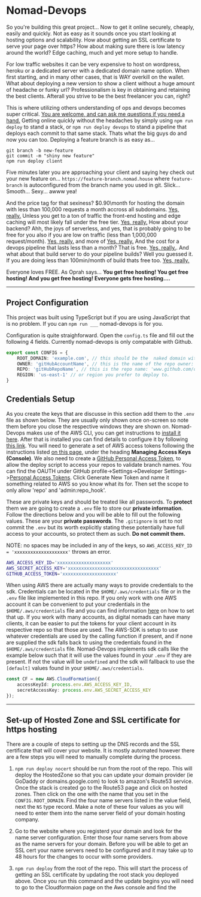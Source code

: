# Nomad-Devops
So you're building this great project... Now to get it online securely, cheaply, easily and quickly.  Not as easy as it sounds once you start looking at hosting options and scalability.  How about getting an SSL certificate to serve your page over https? How about making sure there is low latency around the world? Edge caching, much and yet more setup to handle.

For low traffic websites it can be very expensive to host on wordpress, heroku or a dedicated server with a dedicated domain name option.  When first starting, and in many other cases, that is WAY overkill on the wallet.  What about deploying a new version to show a client without a huge amount of headache or funky url? Professionalism is key in obtaining and retaining the best clients.  Afterall you strive to be the best freelancer you can, right?

This is where utilizing others understanding of ops and devops becomes super critical. [You are welcome, and can ask me questions if you need a hand.](https://www.linkedin.com/in/matthew-keil/) Getting online quickly without the headaches by simply using `npm run deploy` to stand a stack, or `npm run deploy devops` to stand a pipeline that deploys each commit to that same stack. Thats what the big guys do and now you can too. Deploying a feature branch is as easy as...
```
git branch -b new-feature
git commit -m "shiny new feature"
npm run deploy client
```
Five minutes later you are approaching your client and saying hey check out your new feature on... `https://feature-branch.nomad.house` where `feature-branch` is autoconfigured from the branch name you used in git. Slick... Smooth... Sexy... awww yea!

And the price tag for that sexiness? $0.90\month for hosting the domain with less than 100,000 requests a month accross all subdomains. [Yes, really.](https://aws.amazon.com/route53/pricing/)  Unless you get to a ton of traffic the front-end hosting and edge caching will most likely fall under the free tier. [Yes, really.](https://aws.amazon.com/s3/pricing/)  How about your backend?  Ahh, the joys of serverless, and yes, that is probably going to be free for you also if you are low on traffic (less than 1,000,000 request/month).  [Yes, really.](https://aws.amazon.com/lambda/pricing/) and more of [Yes, really.](https://aws.amazon.com/api-gateway/pricing/) And the cost for a devops pipeline that lasts less than a month? That is free. [Yes, really.](https://aws.amazon.com/codepipeline/pricing/). And what about that build server to do your pipeline builds? Well you guessed it. If you are doing less than 100min/month of build thats free too. [Yes, really.](https://aws.amazon.com/codebuild/pricing)

Everyone loves FREE. As Oprah says... **You get free hosting! You get free hosting! And you get free hosting! Everyone gets free hosting....**

---

## Project Configuration
This project was built using TypeScript but if you are using JavaScript that is no problem.  If you can `npm run ___` nomad-devops is for you.  

Configuration is quite straighforward.  Open the `config.ts` file and fill out the following 4 fields.  Currently nomad-devops is only compatable with Github.
```typescript
export const CONFIG = {
    ROOT_DOMAIN: 'example.com', // this should be the  naked domain without the 'www'
    OWNER: 'gitHubAccountName', // this is the name of the repo owner: 'www.github.com/ownerName'
    REPO: 'gitHubRepoName', // this is the repo name: 'www.github.com/ownerName/repoName'
    REGION: 'us-east-1' // or region you prefer to deploy to.
}
```

## Credentials Setup
As you create the keys that are discusse in this section add them to the `.env` file as shown below.  They are usually only shown once on-screen so note them before you close the respective windows they are shown on. Nomad-Devops makes use of the AWS CLI, you can get instructions to [install it here](https://docs.aws.amazon.com/cli/latest/userguide/cli-chap-install.html).  After that is installed you can find details to configure it by following [this link](https://docs.aws.amazon.com/cli/latest/userguide/cli-chap-configure.html). You will need to generate a set of AWS access tokens following the instructions listed [on this page](https://docs.aws.amazon.com/IAM/latest/UserGuide/id_credentials_access-keys.html), under the heading **Managing Access Keys (Console)**.  We also need to create a [GitHub Personal Access Token](https://github.com/settings/tokens), to allow the deploy script to access your repos to validate branch names. You can find the OAUTH under GitHub profile->Settings->Developer Settings->[Personal Access Tokens](https://github.com/settings/tokens). Click Generate New Token and name it something related to AWS so you know what its for.  Then set the scope to only allow 'repo' and 'admin:repo_hook'.

These are private keys and should be treated like all passwords.  To **protect** them we are going to create a `.env` file to store our **private information**.  Follow the directions below and you will be able to fill out the following values. These are your **private passwords**. The `.gitignore` is set to not commit the `.env` but its worth explicitly stating these potentially have full access to your accounts, so protect them as such. **Do not commit them.**

NOTE: no spaces may be included in any of the keys, so `AWS_ACCESS_KEY_ID = 'xxxxxxxxxxxxxxxxxxxx'` throws an error. 

```bash
AWS_ACCESS_KEY_ID='xxxxxxxxxxxxxxxxxxxx'
AWS_SECRET_ACCESS_KEY='xxxxxxxxxxxxxxxxxxxxxxxxxxxxxxxxxx'
GITHUB_ACCESS_TOKEN='xxxxxxxxxxxxxxxxxxxx'
```

When using AWS there are actually many ways to provide credentials to the sdk. Credentials can be located in the `$HOME/.aws/credentials` file or in the `.env` file like implemented in this repo. If you only work with one AWS account it can be convenient to put your credentials in the `$HOME/.aws/credentials` file and you can find information [here](https://docs.aws.amazon.com/sdk-for-javascript/v2/developer-guide/loading-node-credentials-shared.html) on how to set that up.  If you work with many accounts, as digital nomads can have many clients, it can be easier to put the tokens for your client account in its respective repo so that those are used.  The AWS-SDK is setup to use whatever credentials are used by the calling function if present, and if none are supplied the sdk falls back to using the credentials found in the `$HOME/.aws/credentials` file. Nomad-Devops implements sdk calls like the example below such that it will use the values found in your `.env` if they are present.  If not the value will be `undefined` and the sdk will fallback to use the `[default]` values found in your `$HOME/.aws/credentials`.
```typescript
const CF = new AWS.CloudFormation({
    accessKeyId: process.env.AWS_ACCESS_KEY_ID,
    secretAccessKey: process.env.AWS_SECRET_ACCESS_KEY
});
```
---

## Set-up of Hosted Zone and SSL certificate for https hosting
There are a couple of steps to setting up the DNS records and the SSL certificate that will cover your website.  It is mostly automated however there are a few steps you will need to manually complete during the process.

1) `npm run deploy nocert` should be run from the root of the repo.  This will deploy the HostedZone so that you can update your domain provider (ie GoDaddy or domains.google.com) to look to amazon's Route53 service. Once the stack is created go to the Route53 page and click on hosted zones. Then click on the one with the name that you set in the `CONFIG.ROOT_DOMAIN`.  Find the four name servers listed in the value field, next the `NS` type record.  Make a note of these four values as you will need to enter them into the name server field of your domain hosting company.

2) Go to the website where you registerd your domain and look for the name server configuration.  Enter those four name servers from above as the name servers for your domain. Before you will be able to get an SSL cert your name servers need to be configured and it may take up to 48 hours for the changes to occur with some providers.

3) `npm run deploy` from the root of the repo. This will start the process of getting an SSL certificate by updating the root stack you deployed above.  Once you run this command and the update begins you will need to go to the Cloudformaion page on the Aws console and find the 
